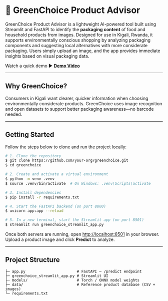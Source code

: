 # 🌿 GreenChoice Product Advisor

GreenChoice Product Advisor is a lightweight AI-powered tool built using Streamlit and FastAPI to identify the **packaging content** of food and household products from images. Designed for use in Kigali, Rwanda, it supports environmentally conscious shopping by analyzing packaging components and suggesting local alternatives with more considerate packaging. Users simply upload an image, and the app provides immediate insights based on visual packaging data.


Watch a quick demo ▶️ **[Demo Video](https://youtu.be/mHXSji4aah8)**

---

## Why GreenChoice?

Consumers in Kigali want clearer, quicker information when choosing environmentally considerate products. GreenChoice uses image recognition and open datasets to support better packaging awareness—no barcode needed.

---

## Getting Started

Follow the steps below to clone and run the project locally:

```bash
# 1. Clone the repository
$ git clone https://github.com/your-org/greenchoice.git
$ cd greenchoice

# 2. Create and activate a virtual environment
$ python -m venv .venv
$ source .venv/bin/activate  # On Windows: .venv\Scripts\activate

# 3. Install dependencies
$ pip install -r requirements.txt

# 4. Start the FastAPI backend (on port 8000)
$ uvicorn app:app --reload

# 5. In a new terminal, start the Streamlit app (on port 8501)
$ streamlit run greenchoice_streamlit_app.py
```

Once both servers are running, open [http://localhost:8501](http://localhost:8501) in your browser. Upload a product image and click **Predict** to analyze.

---

## Project Structure

```
├─ app.py                       # FastAPI – /predict endpoint
├─ greenchoice_streamlit_app.py # Streamlit UI
├─ models/                      # Torch / ONNX model weights
├─ data/                        # Reference product database (CSV + images)
└─ requirements.txt
```

